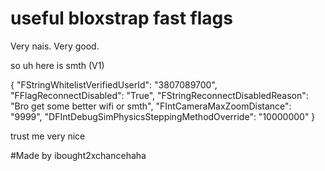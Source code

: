 # useful bloxstrap fast flags 

Very nais. Very good.

so uh
here is smth
(V1)

{
  "FStringWhitelistVerifiedUserId": "3807089700",
  "FFlagReconnectDisabled": "True",
  "FStringReconnectDisabledReason": "Bro get some better wifi or smth",
  "FIntCameraMaxZoomDistance": "9999",
  "DFIntDebugSimPhysicsSteppingMethodOverride": "10000000"
}

trust me very nice

#Made by ibought2xchancehaha

